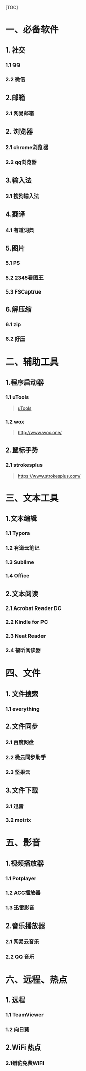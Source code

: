 [TOC]

# 一、必备软件

## 1. 社交

### 1.1 QQ

### 2.2 微信



## 2.邮箱

### 2.1 网易邮箱







## 2. 浏览器

### 2.1 chrome浏览器

### 2.2 qq浏览器



## 3.输入法

### 3.1 搜狗输入法



## 4.翻译

### 4.1 有道词典



## 5.图片

### 5.1 PS

### 5.2 2345看图王

### 5.3 FSCaptrue





## 6.解压缩

### 6.1 zip



### 6.2 好压





# 二、辅助工具

## 1.程序启动器

### 1.1 uTools

> [uTools](https://u.tools/docs/)



### 1.2 wox

> http://www.wox.one/



## 2.鼠标手势

### 2.1 strokesplus

> https://www.strokesplus.com/











# 三、文本工具

## 1.文本编辑

### 1.1 Typora

### 1.2 有道云笔记

### 1.3 Sublime

### 1.4 Office



## 2.文本阅读

### 2.1 Acrobat Reader DC



### 2.2 Kindle for PC



### 2.3 Neat Reader



### 2.4 福昕阅读器

## 





# 四、文件

## 1. 文件搜索

### 1.1 everything





## 2.文件同步

### 2.1 百度网盘



### 2.2 微云同步助手



### 2.3 坚果云



## 3.文件下载

### 3.1 迅雷



### 3.2 motrix













# 五、影音

## 1.视频播放器

### 1.1 Potplayer



### 1.2 ACG播放器



### 1.3 迅雷影音



## 2.音乐播放器

### 2.1 网易云音乐

### 2.2 QQ 音乐







# 六、远程、热点

## 1. 远程

### 1.1 TeamViewer

### 1.2 向日葵



## 2.WiFi 热点

### 2.1猎豹免费WiFI